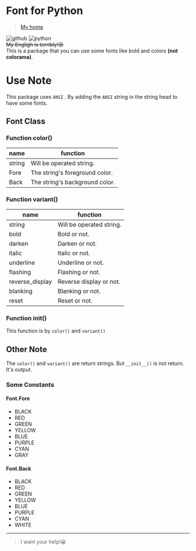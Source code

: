 # Font for Python
> [My home](https://github.com/shufeng2012)

![github](https://img.shields.io/badge/github-shufeng2012-white?logo=github) ![python](https://img.shields.io/badge/python-3.15.5-yellow?logo=python)<br>
~~My Engligh is terribly!😣~~<br>
This is a package that you can use some fonts like bold and colors **(not colorama)**.
# Use Note
This package uses `ANSI` . By adding the `ANSI` string in the string head to have some fonts. 
## Font Class
### Function color()
|name|function|
|---|---|
|string|Will be operated string.|
|Fore|The string's foreground color.|
|Back|The string's background color.|
### Function variant()
|name|function|
|---|---|
|string|Will be operated string.|
|bold|Bold or not.|
|darken|Darken or not.|
|italic|Italic or not.|
|underline|Underline or not.|
|flashing|Flashing or not.|
|reverse_display|Reverse display or not.|
|blanking|Blanking or not.|
|reset|Reset or not.|
### Function __init__()
This function is by `color()` and `variant()`
## Other Note
The `color()` and `variant()` are return strings. But `__init__()` is not return. It's output.
### Some Constants
#### Font.Fore
+ BLACK
+ RED
+ GREEN
+ YELLOW
+ BLUE
+ PURPLE
+ CYAN
+ GRAY
#### Font.Back
+ BLACK
+ RED
+ GREEN
+ YELLOW
+ BLUE
+ PURPLE
+ CYAN
+ WHITE
***
> I want your help!😀
